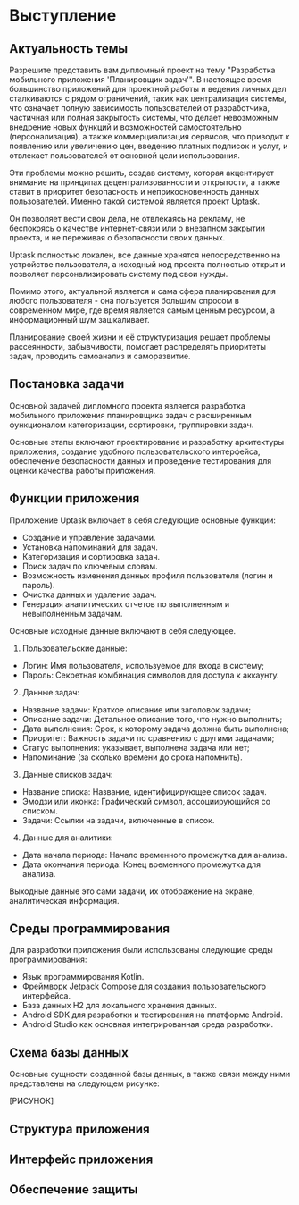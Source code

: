 # Выступление

## Актуальность темы

Разрешите представить вам дипломный проект на тему "Разработка мобильного приложения 'Планировщик задач'". 
В настоящее время большинство приложений для проектной работы и ведения личных дел сталкиваются с рядом ограничений, 
таких как централизация системы, что означает полную зависимость пользователей от разработчика, частичная или полная 
закрытость системы, что делает невозможным внедрение новых функций и возможностей самостоятельно (персонализация), 
а также коммерциализация сервисов, что приводит к появлению или увеличению цен, введению платных подписок и услуг, 
и отвлекает пользователей от основной цели использования.

Эти проблемы можно решить, создав систему, которая акцентирует внимание на принципах децентрализованности и открытости, 
а также ставит в приоритет безопасность и неприкосновенность данных пользователей. 
Именно такой системой является проект Uptask. 

Он позволяет вести свои дела, не отвлекаясь на рекламу, не беспокоясь о качестве интернет-связи или о внезапном 
закрытии проекта, и не переживая о безопасности своих данных. 

Uptask полностью локален, все данные хранятся непосредственно на устройстве пользователя, 
а исходный код проекта полностью открыт и позволяет персонализировать систему под свои нужды.

Помимо этого, актуальной является и сама сфера планирования для любого пользователя - 
она пользуется большим спросом в современном мире, где время является самым ценным ресурсом, а информационный шум зашкаливает.

Планирование своей жизни и её структуризация решает проблемы рассеянности, забывчивости, 
помогает распределять приоритеты задач, проводить самоанализ и саморазвитие.

## Постановка задачи

Основной задачей дипломного проекта является разработка мобильного приложения планировщика задач 
с расширенным функционалом категоризации, сортировки, группировки задач.

Основные этапы включают проектирование и разработку архитектуры приложения, создание 
удобного пользовательского интерфейса, обеспечение безопасности данных и 
проведение тестирования для оценки качества работы приложения.

## Функции приложения

Приложение Uptask включает в себя следующие основные функции:

- Создание и управление задачами.
- Установка напоминаний для задач.
- Категоризация и сортировка задач.
- Поиск задач по ключевым словам.
- Возможность изменения данных профиля пользователя (логин и пароль).
- Очистка данных и удаление задач.
- Генерация аналитических отчетов по выполненным и невыполненным задачам.

Основные исходные данные включают в себя следующее.
1. Пользовательские данные:
  - Логин: Имя пользователя, используемое для входа в систему;
  - Пароль: Секретная комбинация символов для доступа к аккаунту.

2. Данные задач:
  - Название задачи: Краткое описание или заголовок задачи;
  - Описание задачи: Детальное описание того, что нужно выполнить;
  - Дата выполнения: Срок, к которому задача должна быть выполнена;
  - Приоритет: Важность задачи по сравнению с другими задачами;
  - Статус выполнения: указывает, выполнена задача или нет;
  - Напоминание (за сколько времени до срока напомнить).

3. Данные списков задач:
  - Название списка: Название, идентифицирующее список задач.
  - Эмодзи или иконка: Графический символ, ассоциирующийся со списком.
  - Задачи: Ссылки на задачи, включенные в список.

4. Данные для аналитики:
  - Дата начала периода: Начало временного промежутка для анализа.
  - Дата окончания периода: Конец временного промежутка для анализа.

Выходные данные это сами задачи, их отображение на экране, аналитическая информация.

## Среды программирования

Для разработки приложения были использованы следующие среды программирования:

- Язык программирования Kotlin.
- Фреймворк Jetpack Compose для создания пользовательского интерфейса.
- База данных H2 для локального хранения данных.
- Android SDK для разработки и тестирования на платформе Android.
- Android Studio как основная интегрированная среда разработки.

## Схема базы данных

Основные сущности созданной базы данных, а также связи между ними представлены на следующем рисунке:

[РИСУНОК]

## Структура приложения

## Интерфейс приложения

## Обеспечение защиты
